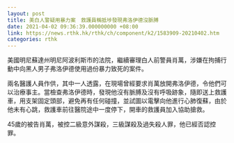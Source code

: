 ```yaml
---
layout: post
title: 美白人警疑用暴力案　救護員稱抵埗發現弗洛伊德沒脈膊
date: 2021-04-02 09:36:39.000000000 +08:00
link: https://news.rthk.hk/rthk/ch/component/k2/1583909-20210402.htm
categories: rthk
---
```


美國明尼蘇達州明尼阿波利斯市的法院，繼續審理白人前警員肖萬，涉嫌在拘捕行動中向黑人男子弗洛伊德使用過份暴力致死的案件。

兩名醫護人員作供，其中一人透露，在現場曾經要求肖萬放開弗洛伊德，令他們可以治療事主。當檢查弗洛伊德時，發現他沒有脈膊及沒有呼吸跡象，隨即送上救護車，用支架固定頭部，避免再有任何碰撞，並試圖以電擊向他進行心肺復蘇，由於他未有心跳，救護車前往醫院途中一度停下，開車的救護員加入協助搶救。

45歲的被告肖萬，被控二級意外謀殺，三級謀殺及過失殺人罪，他已經否認控罪。
